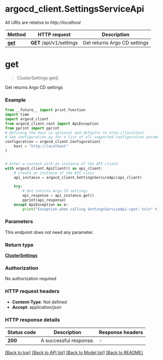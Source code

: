 # argocd_client.SettingsServiceApi

All URIs are relative to *http://localhost*

Method | HTTP request | Description
------------- | ------------- | -------------
[**get**](SettingsServiceApi.md#get) | **GET** /api/v1/settings | Get returns Argo CD settings


# **get**
> ClusterSettings get()

Get returns Argo CD settings

### Example

```python
from __future__ import print_function
import time
import argocd_client
from argocd_client.rest import ApiException
from pprint import pprint
# Defining the host is optional and defaults to http://localhost
# See configuration.py for a list of all supported configuration parameters.
configuration = argocd_client.Configuration(
    host = "http://localhost"
)


# Enter a context with an instance of the API client
with argocd_client.ApiClient() as api_client:
    # Create an instance of the API class
    api_instance = argocd_client.SettingsServiceApi(api_client)
    
    try:
        # Get returns Argo CD settings
        api_response = api_instance.get()
        pprint(api_response)
    except ApiException as e:
        print("Exception when calling SettingsServiceApi->get: %s\n" % e)
```

### Parameters
This endpoint does not need any parameter.

### Return type

[**ClusterSettings**](ClusterSettings.md)

### Authorization

No authorization required

### HTTP request headers

 - **Content-Type**: Not defined
 - **Accept**: application/json

### HTTP response details
| Status code | Description | Response headers |
|-------------|-------------|------------------|
**200** | A successful response. |  -  |

[[Back to top]](#) [[Back to API list]](../README.md#documentation-for-api-endpoints) [[Back to Model list]](../README.md#documentation-for-models) [[Back to README]](../README.md)

